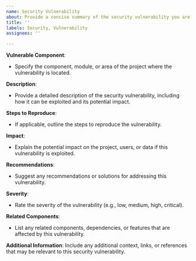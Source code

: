 ```yaml
---
name: Security Vulnerability
about: Provide a concise summary of the security vulnerability you are reporting.
title: ''
labels: Security, Vulnerability
assignees: ''

---
```


**Vulnerable Component**:
- Specify the component, module, or area of the project where the vulnerability is located.

**Description**:
- Provide a detailed description of the security vulnerability, including how it can be exploited and its potential impact.

**Steps to Reproduce**:
- If applicable, outline the steps to reproduce the vulnerability.

**Impact**:
- Explain the potential impact on the project, users, or data if this vulnerability is exploited.

**Recommendations**:
- Suggest any recommendations or solutions for addressing this vulnerability.

**Severity**:
- Rate the severity of the vulnerability (e.g., low, medium, high, critical).

**Related Components**:
- List any related components, dependencies, or features that are affected by this vulnerability.

**Additional Information**:
Include any additional context, links, or references that may be relevant to this security vulnerability.
